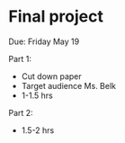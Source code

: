 # Final project

Due: Friday May 19

Part 1:
- Cut down paper
- Target audience Ms. Belk
- 1-1.5 hrs

Part 2:
- 1.5-2 hrs